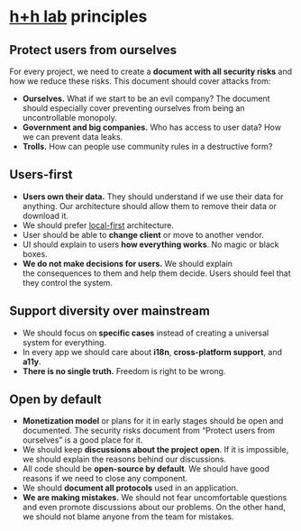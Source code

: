 # [h+h lab](../) principles

## Protect users from ourselves

For every project, we need to create a **document with all security risks** and how we reduce these risks. This document should cover attacks from:

* **Ourselves.** What if we start to be an evil company? The document should especially cover preventing ourselves from being an uncontrollable monopoly.
* **Government and big companies.** Who has access to user data? How we can prevent data leaks.
* **Trolls.** How can people use community rules in a destructive form?


## Users-first

* **Users own their data.** They should understand if we use their data for anything. Our architecture should allow them to remove their data or download it.
* We should prefer [local-first](https://www.inkandswitch.com/local-first.html) architecture.
* User should be able to **change client** or move to another vendor.
* UI should explain to users **how everything works**. No magic or black boxes.
* **We do not make decisions for users.** We should explain the consequences to them and help them decide. Users should feel that they control the system.


## Support diversity over mainstream

* We should focus on **specific cases** instead of creating a universal system for everything.
* In every app we should care about **i18n**, **cross-platform support**, and **a11y**.
* **There is no single truth.** Freedom is right to be wrong.


## Open by default

* **Monetization model** or plans for it in early stages should be open and documented. The security risks document from “Protect users from ourselves” is a good place for it.
* We should keep **discussions about the project open**. If it is impossible, we should explain the reasons behind our discussions.
* All code should be **open-source by default**. We should have good reasons if we need to close any component.
* We should **document all protocols** used in an application.
* **We are making mistakes.** We should not fear uncomfortable questions and even promote discussions about our problems. On the other hand, we should not blame anyone from the team for mistakes.
